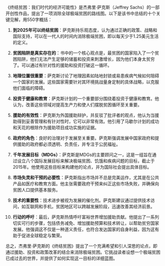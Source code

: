 《终结贫困：我们时代的经济可能性》是杰弗里·萨克斯（Jeffrey Sachs）的一部开创性作品，提出了一项消除全球极端贫困的路线图。以下是该书中总结的十个关键见解，用550字概括：

1. **到2025年可以终结贫困**：萨克斯持乐观态度，认为通过正确的政策、战略和国际支持，可以在一代人的时间内消除极端贫困，即以每天少于1.25美元生活的定义。

2. **贫困陷阱是真实存在的**：书中的一个核心观点是，最贫困的国家陷入了一个贫困陷阱，他们无法产生足够的储蓄和投资来刺激增长，因为他们本身太贫穷了。可以通过有针对性的援助和投资打破这一循环。

3. **地理位置很重要**：萨克斯讨论了地理因素如陆地封锁或易患疾病气候如何阻碍一个国家的发展。这些国家需要针对其环境挑战量身定制的具体战略，以克服他们面临的障碍。

4. **投资于健康和教育**：萨克斯计划的一个重要部分围绕着投资于健康和教育。他认为，改善这些领域对提高生产力和使人们摆脱贫困循环至关重要。

5. **援助的有效性**：萨克斯为外国援助辩护，并反驳了批评者的观点，他认为当援助得到妥善管理和有针对性时，它可以非常有效。他引用了马歇尔计划的成功和天花的根除作为援助项目成功实施的证据。

6. **政府的角色**：良好的治理对于发展至关重要。萨克斯强调发展中国家政府和提供援助的政府都必须透明、负责任，并专注于公民福祉。

7. **千年发展目标（MDGs）**：萨克斯是MDGs的主要顾问之一，这是一组旨在通过设立八个国际发展目标来解决极端贫困、饥饿和疾病问题的目标，截止于2015年。他使用这些目标来构建他的论点，并为国际社会提出具体目标。

8. **市场失灵和干预的必要性**：萨克斯指出市场并不总是完美运作，尤其是在公共产品如医疗和教育方面。他主张需要政府干预来纠正这些市场失败，并确保向贫困人口提供基本服务。

9. **技术的重要性**：技术进步被视为发展的催化剂。萨克斯建议通过提供技术访问，如互联网和手机，贫困地区可以跨越发展阶段，迅速改善其经济前景。

10. **行动的呼吁**：最后，萨克斯热情呼吁富裕世界增加援助贡献。他提出了一系列切实可行的步骤，包括债务减免、增加援助预算和技术转让，以帮助贫穷国家发展。他强调这不仅是一种道义责任，也符合发达国家的自身利益，因为这有助于促进全球稳定与繁荣。

总之，杰弗里·萨克斯的《终结贫困》提出了一个充满希望和引人深思的论点，即通过援助、投资和政策改革的结合来消除极端贫困。它挑战读者设想一个极端贫困已成过去的世界，并提供了如何实现这一目标的详细蓝图。
